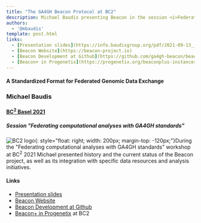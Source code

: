 ```yaml
---
title: "The GA4GH Beacon Protocol at BC2"
description: Michael Baudis presenting Beacon in the session <i>Federating computational analyses with GA4GH standards</i>
authors:
  - '@mbaudis'
template: post.html
links:
  - [Presentation slides](https://info.baudisgroup.org/pdf/2021-09-13___Michael-Baudis__Beacon__BC2-2021-GA4GH-Session.pdf)
  - [Beacon Website](https://beacon-project.io)
  - [Beacon Development at Github](https://github.com/ga4gh-beacon/beacon-v2/)
  - [Beacon+ in Progenetix](https://progenetix.org/beaconplus-instances/beaconplus/)
---
```


#### A Standardized Format for Federated Genomic Data Exchange
### Michael Baudis
#### [BC<sup>2</sup> Basel 2021](https://www.bc2.ch/tutorials-workshops)
##### Session "Federating computational analyses with GA4GH standards"

![BC2 logo](https://info.baudisgroup.org/assets/img/logo_bc2.svg){: style="float: right; width: 200px; margin-top: -120px;"}During the "Federating computational analyses with GA4GH standards" workshop at
BC<sup>2</sup> 2021 Michael presented history and the current status of the Beacon
project, as well as its integration with specific data resources and analysis initiatives.

<!--more-->

#### Links

* [Presentation slides](https://info.baudisgroup.org/pdf/2021-09-13___Michael-Baudis__Beacon__BC2-2021-GA4GH-Session.pdf)
* [Beacon Website](https://beacon-project.io)
* [Beacon Development at Github](https://github.com/ga4gh-beacon)
* [Beacon+ in Progenetix](https://progenetix.org/beaconplus-instances/beaconplus/)
 at BC2
